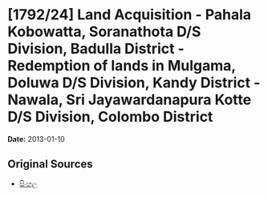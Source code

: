 # [1792/24] Land Acquisition - Pahala Kobowatta, Soranathota D/S Division, Badulla District - Redemption of lands in Mulgama, Doluwa D/S Division, Kandy District - Nawala, Sri Jayawardanapura Kotte D/S Division, Colombo District

**Date:** 2013-01-10

## Original Sources

- [සිංහල](https://documents.gov.lk/view/extra-gazettes/2013/1/1792-24_S.pdf)
